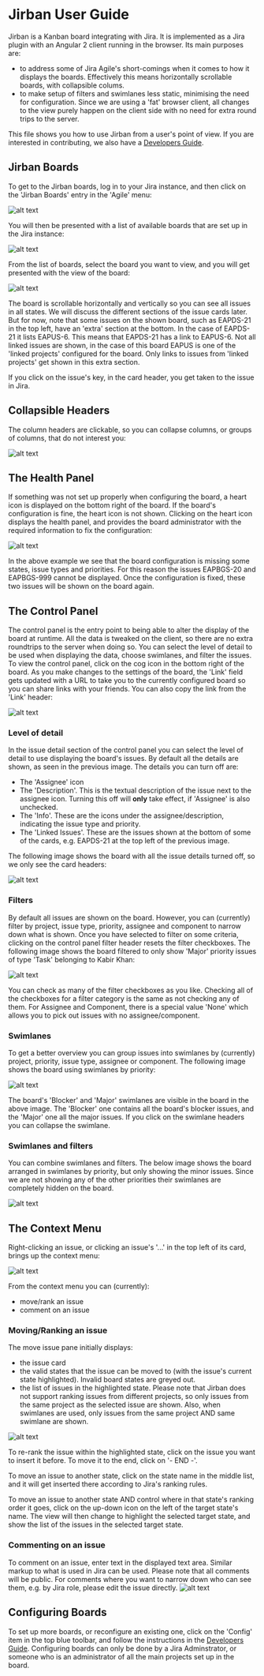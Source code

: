 # Jirban User Guide
Jirban is a Kanban board integrating with Jira. It is implemented as a Jira plugin with an Angular 2 client running in the browser. Its main purposes are: 
* to address some of Jira Agile's short-comings when it comes to how it displays the boards. Effectively this means horizontally scrollable boards, with collapsible colums.
* to make setup of filters and swimlanes less static, minimising the need for configuration. Since we are using a 'fat' browser client, all changes to the view purely happen on the client side with no need for extra round trips to the server.
 
This file shows you how to use Jirban from a user's point of view. If you are interested in contributing, we also have a [Developers Guide](../README.md).

## Jirban Boards
To get to the Jirban boards, log in to your Jira instance, and then click on the 'Jirban Boards' entry in the 'Agile' menu:

![alt text](https://raw.githubusercontent.com/kabir/jirban-jira/master/userguide/images/10-Menu.png)

You will then be presented with a list of available boards that are set up in the Jira instance:

![alt text](https://raw.githubusercontent.com/kabir/jirban-jira/master/userguide/images/20-BoardsList.png)

From the list of boards, select the board you want to view, and you will get presented with the view of the board:

![alt text](https://raw.githubusercontent.com/kabir/jirban-jira/master/userguide/images/30-BoardPlain.png)

The board is scrollable horizontally and vertically so you can see all issues in all states. We will discuss the different sections of the issue cards later. But for now, note that some issues on the shown board, such as EAPDS-21 in the top left, have an 'extra' section at the bottom. In the case of EAPDS-21 it lists EAPUS-6. This means that EAPDS-21 has a link to EAPUS-6. Not all linked issues are shown, in the case of this board EAPUS is one of the 'linked projects' configured for the board. Only links to issues from 'linked projects' get shown in this extra section.

If you click on the issue's key, in the card header, you get taken to the issue in Jira.

## Collapsible Headers
The column headers are clickable, so you can collapse columns, or groups of columns, that do not interest you:

![alt text](https://raw.githubusercontent.com/kabir/jirban-jira/master/userguide/images/40-BoardCollapsedColumns.png)

## The Health Panel
If something was not set up properly when configuring the board, a heart icon is displayed on the bottom right of the board. If the board's configuration is fine, the heart icon is not shown. Clicking on the heart icon displays the health panel, and provides the board administrator with the required information to fix the configuration:

![alt text](https://raw.githubusercontent.com/kabir/jirban-jira/master/userguide/images/50-Health.png)

In the above example we see that the board configuration is missing some states, issue types and priorities. For this reason the issues EAPBGS-20 and EAPBGS-999 cannot be displayed. Once the configuration is fixed, these two issues will be shown on the board again.

## The Control Panel
The control panel is the entry point to being able to alter the display of the board at runtime. All the data is tweaked on the client, so there are no extra roundtrips to the server when doing so. You can select the level of detail to be used when displaying the data, choose swimlanes, and filter the issues. To view the control panel, click on the cog icon in the bottom right of the board. As you make changes to the settings of the board, the 'Link' field gets updated with a URL to take you to the currently configured board so you can share links with your friends. You can also copy the link from the 'Link' header:

![alt text](https://raw.githubusercontent.com/kabir/jirban-jira/master/userguide/images/60-ControlPanel.png)

### Level of detail
In the issue detail section of the control panel you can select the level of detail to use displaying the board's issues. By default all the details are shown, as seen in the previous image. The details you can turn off are:

* The 'Assignee' icon
* The 'Description'. This is the textual description of the issue next to the assignee icon. Turning this off will __only__ take effect, if 'Assignee' is also unchecked.
* The 'Info'. These are the icons under the assignee/description, indicating the issue type and priority.
* The 'Linked Issues'. These are the issues shown at the bottom of some of the cards, e.g. EAPDS-21 at the top left of the previous image.

The following image shows the board with all the issue details turned off, so we only see the card headers:

![alt text](https://raw.githubusercontent.com/kabir/jirban-jira/master/userguide/images/70-IssueDetail.png)

### Filters
By default all issues are shown on the board. However, you can (currently) filter by project, issue type, priority, assignee and component to narrow down what is shown. Once you have selected to filter on some criteria, clicking on the control panel filter header resets the filter checkboxes. The following image shows the board filtered to only show 'Major' priority issues of type 'Task' belonging to Kabir Khan:

![alt text](https://raw.githubusercontent.com/kabir/jirban-jira/master/userguide/images/80-Filters.png)

You can check as many of the filter checkboxes as you like. Checking all of the checkboxes for a filter category is the same as not checking any of them. For Assignee and Component, there is a special value 'None' which allows you to pick out issues with no assignee/component.

### Swimlanes
To get a better overview you can group issues into swimlanes by (currently) project, priority, issue type, assignee or component. The following image shows the board using swimlanes by priority:

![alt text](https://raw.githubusercontent.com/kabir/jirban-jira/master/userguide/images/90-Swimlanes.png)

The board's 'Blocker' and 'Major' swimlanes are visible in the board in the above image. The 'Blocker' one contains all the board's blocker issues, and the 'Major' one all the major issues. If you click on the swimlane headers you can collapse the swimlane.

### Swimlanes and filters
You can combine swimlanes and filters. The below image shows the board arranged in swimlanes by priority, but only showing the minor issues. Since we are not showing any of the other priorities their swimlanes are completely hidden on the board.

![alt text](https://raw.githubusercontent.com/kabir/jirban-jira/master/userguide/images/100-SwimlaneAndFilters.png)

## The Context Menu
Right-clicking an issue, or clicking an issue's '...' in the top left of its card, brings up the context menu:

![alt text](https://raw.githubusercontent.com/kabir/jirban-jira/master/userguide/images/110-ContextMenu.png)

From the context menu you can (currently):
* move/rank an issue
* comment on an issue

### Moving/Ranking an issue
The move issue pane initially displays:
* the issue card
* the valid states that the issue can be moved to (with the issue's current state highlighted). Invalid board states are greyed out.
* the list of issues in the highlighted state. Please note that Jirban does not support ranking issues from different projects, so only issues from the same project as the selected issue are shown. Also, when swimlanes are used, only issues from the same project AND same swimlane are shown.

![alt text](https://raw.githubusercontent.com/kabir/jirban-jira/master/userguide/images/120-MoveMenu.png)

To re-rank the issue within the highlighted state, click on the issue you want to insert it before. To move it to the end, click on '- END -'.

To move an issue to another state, click on the state name in the middle list, and it will get inserted there according to Jira's ranking rules.

To move an issue to another state AND control where in that state's ranking order it goes, click on the up-down icon on the left of the target state's name. The view will then change to highlight the selected target state, and show the list of the issues in the selected target state.

### Commenting on an issue
To comment on an issue, enter text in the displayed text area. Similar markup to what is used in Jira can be used. Please note that all comments will be public. For comments where you want to narrow down who can see them, e.g. by Jira role, please edit the issue directly.
![alt text](https://raw.githubusercontent.com/kabir/jirban-jira/master/userguide/images/130-Comment.png)

## Configuring Boards
To set up more boards, or reconfigure an existing one, click on the 'Config' item in the top blue toolbar, and follow the instructions in the [Developers Guide](../README.md). Configuring boards can only be done by a Jira Adminstrator, or someone who is an administrator of all the main projects set up in the board.
